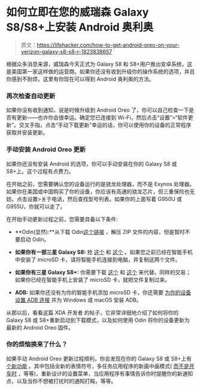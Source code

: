 # 如何立即在您的威瑞森 Galaxy S8/S8+上安装 Android 奥利奥

> 原文：<https://lifehacker.com/how-to-get-android-oreo-on-your-verizon-galaxy-s8-s8-r-1823838657>

根据众多消息来源，威瑞森今天正式为 Galaxy S8 和 S8+用户推出安卓系统，这是美国第一家这样做的运营商。如果你还没有收到升级你的操作系统的选项，并且你感到不耐烦，这里有你现在可以得到 Android 奥利奥的方法。



### 再次检查自动更新

如果你没有收到通知，说是时候升级到 Android Oreo 了，你可以自己检查一下是否有更新——也许你会很幸运。确定您已连接到 Wi-Fi，然后点击“设置”>“软件更新”。交叉手指，点击“手动下载更新”幸运的话，你可以使用你的设备的正常程序获取并安装更新。

### 手动安装 Android Oreo 更新

如果你还没有安装 Android 的选项，你可以手动安装在你的 Galaxy S8 或 S8+上。这个过程有点费力。

在开始之前，您需要确认您的设备运行的是骁龙处理器，而不是 Exynos 处理器。如果你在美国或中国购买了你的设备，你应该有高通的骁龙芯片，但三重保险也无妨。点击设置>关于电话，然后查找型号列表。如果你的上面写着 G950U 或 G955U，你就可以走了。

在开始手动更新过程之前，您需要具备以下条件:

*   **Odin(显然):**从下载 Odin[这个链接](https://forum.xda-developers.com/attachment.php?attachmentid=4431749&d=1519672710) ，解压 ZIP 文件的内容，但是暂时不要启动 Odin。

*   **如果你有一部三星 Galaxy S8:** 抢 [这个](https://updato.com/firmware-archive-select-model?record=1F5A6CA8243411E89F15FA163EE8F90B) 和 [这个](https://samsung.firmware.science/download?url=48927/1488/SS-G950USQS2BRB1-to-U2CRB9-UP) 。如果您之前已经在智能手机中安装了 microSD 卡，请将智能手机连接到电脑，并复制这两个文件。

*   **如果你有三星 Galaxy S8+:** 你需要下载 [这个](https://updato.com/firmware-archive-select-model?record=4AABCE55243D11E89F15FA163EE8F90B) 和 [这个](https://samsung.firmware.science/download?url=48926/1488/SS-G955USQS2BRB1-to-U2CRB9-UP) 来代替。同样的交易；如果你已经在智能手机上安装了 microSD 卡，就把文件复制过来。

*   **ADB:** 如果你还没有为你的智能手机添加 microSD 卡，你还需要 [为你的设备设置 ADB 连接](https://www.xda-developers.com/install-adb-windows-macos-linux/) 并为 Windows 或 macOS 安装 ADB。

从那以后，看看这篇 XDA 开发者 的帖子，它非常详细地介绍了如何将你的 Galaxy S8 或 S8+重新启动到下载模式，以及如何使用 Odin 将你的设备更新为最新的 Android Oreo 固件。

### 你的烦恼换来了什么？

如果手动 Android Oreo 更新过程顺利，你会发现在你的 Galaxy S8 或 S8+上有 [个新功能](https://fieldguide.gizmodo.com/11-things-you-can-do-in-android-oreo-that-you-couldnt-b-1798337832) 。其中包括全新的表情符号，多任务应用程序的新画中画模式( [而不是开车时](https://lifehacker.com/if-you-get-an-unjust-ticket-for-using-your-mobile-devic-5899475) ，等等)，重新设计的设置菜单，当应用程序有事情告诉你时提醒你的新通知点，以及当你不想被打扰时的通知打盹，等等。